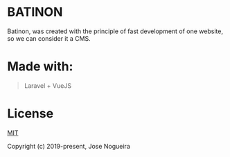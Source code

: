 # BATINON

Batinon, was created with the principle of fast development of one website, so we can consider it a CMS.

# Made with:
  > Laravel + VueJS

# License

[MIT](https://opensource.org/licenses/MIT)

Copyright (c) 2019-present, Jose Nogueira
